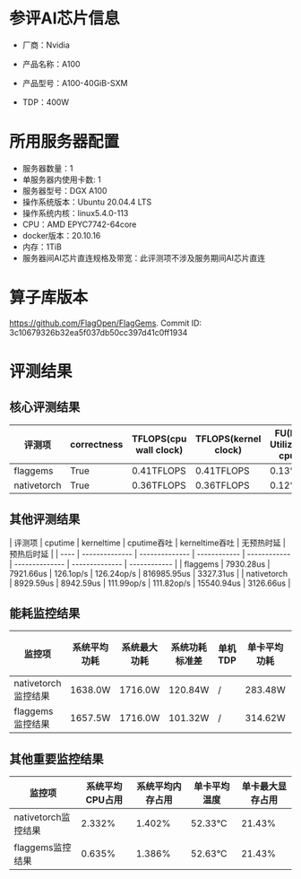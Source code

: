 # 参评AI芯片信息

* 厂商：Nvidia

* 产品名称：A100
* 产品型号：A100-40GiB-SXM
* TDP：400W

# 所用服务器配置

* 服务器数量：1
* 单服务器内使用卡数: 1
* 服务器型号：DGX A100
* 操作系统版本：Ubuntu 20.04.4 LTS
* 操作系统内核：linux5.4.0-113
* CPU：AMD EPYC7742-64core
* docker版本：20.10.16
* 内存：1TiB
* 服务器间AI芯片直连规格及带宽：此评测项不涉及服务期间AI芯片直连

# 算子库版本

https://github.com/FlagOpen/FlagGems. Commit ID: 3c10679326b32ea5f037db50cc397d41c0ff1934

# 评测结果

## 核心评测结果

| 评测项  | correctness | TFLOPS(cpu wall clock) | TFLOPS(kernel clock) | FU(FLOPS Utilization)-cputime | FU-kerneltime |
| ---- | -------------- | -------------- | ------------ | ------ | ----- |
| flaggems | True    | 0.41TFLOPS       | 0.41TFLOPS        | 0.13% | 0.13% |
| nativetorch | True    | 0.36TFLOPS      | 0.36TFLOPS      | 0.12%      | 0.12%    |

## 其他评测结果

| 评测项  | cputime | kerneltime | cputime吞吐 | kerneltime吞吐 | 无预热时延 | 预热后时延 |
| ---- | -------------- | -------------- | ------------ | ------------ | -------------- | -------------- | ------------ |
| flaggems | 7930.28us       | 7921.66us        | 126.1op/s | 126.24op/s | 816985.95us | 3327.31us |
| nativetorch | 8929.59us       | 8942.59us        | 111.99op/s | 111.82op/s | 15540.94us | 3126.66us |

## 能耗监控结果

| 监控项  | 系统平均功耗  | 系统最大功耗  | 系统功耗标准差 | 单机TDP | 单卡平均功耗 | 单卡最大功耗 | 单卡功耗标准差 | 单卡TDP |
| ---- | ------- | ------- | ------- | ----- | ------------ | ------------ | ------------- | ----- |
| nativetorch监控结果 | 1638.0W | 1716.0W | 120.84W   | /     | 283.48W       | 287.0W      | 4.09W        | 400W  |
| flaggems监控结果 | 1657.5W | 1716.0W | 101.32W   | /     | 314.62W       | 318.0W      | 4.19W        | 400W  |

## 其他重要监控结果

| 监控项  | 系统平均CPU占用 | 系统平均内存占用 | 单卡平均温度 | 单卡最大显存占用 |
| ---- | --------- | -------- | ------------ | -------------- |
| nativetorch监控结果 | 2.332%    | 1.402%   | 52.33°C       | 21.43%        |
| flaggems监控结果 | 0.635%    | 1.386%   | 52.63°C       | 21.43%        |
